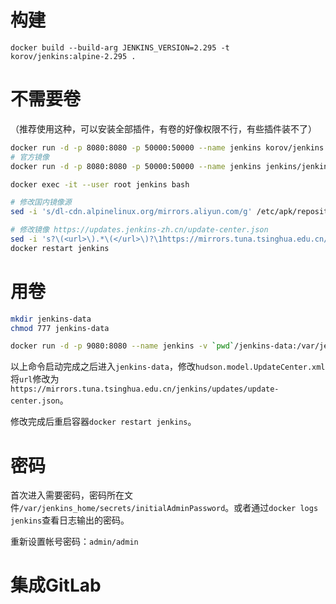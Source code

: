 # 构建

```
docker build --build-arg JENKINS_VERSION=2.295 -t korov/jenkins:alpine-2.295 .
```

# 不需要卷

（推荐使用这种，可以安装全部插件，有卷的好像权限不行，有些插件装不了）

```bash
docker run -d -p 8080:8080 -p 50000:50000 --name jenkins korov/jenkins:alpine-2.295
# 官方镜像
docker run -d -p 8080:8080 -p 50000:50000 --name jenkins jenkins/jenkins:2.303.1-jdk11

docker exec -it --user root jenkins bash

# 修改国内镜像源
sed -i 's/dl-cdn.alpinelinux.org/mirrors.aliyun.com/g' /etc/apk/repositories

# 修改镜像 https://updates.jenkins-zh.cn/update-center.json
sed -i 's?\(<url>\).*\(</url>\)?\1https://mirrors.tuna.tsinghua.edu.cn/jenkins/updates/update-center.json\2?g' /var/jenkins_home/hudson.model.UpdateCenter.xml
docker restart jenkins
```

# 用卷

```bash
mkdir jenkins-data
chmod 777 jenkins-data

docker run -d -p 9080:8080 --name jenkins -v `pwd`/jenkins-data:/var/jenkins_home  jenkinsci/blueocean
```

以上命令启动完成之后进入`jenkins-data`，修改`hudson.model.UpdateCenter.xml`将`url`修改为`https://mirrors.tuna.tsinghua.edu.cn/jenkins/updates/update-center.json`。

修改完成后重启容器`docker restart jenkins`。

# 密码

首次进入需要密码，密码所在文件`/var/jenkins_home/secrets/initialAdminPassword`。或者通过`docker logs jenkins`查看日志输出的密码。

重新设置帐号密码：`admin/admin`

# 集成GitLab



